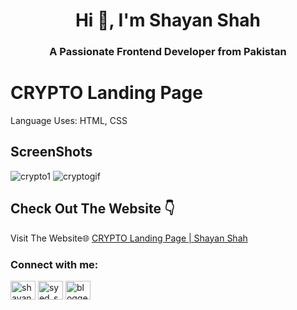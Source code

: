 <h1 align="center">Hi 👋, I'm Shayan Shah</h1>
<h3 align="center">A Passionate Frontend Developer from Pakistan</h3>


# CRYPTO Landing Page
Language Uses: HTML, CSS
## ScreenShots
![crypto1](https://github.com/user-attachments/assets/4e984aa8-800b-45c2-9848-a962bd34f9c4)
![cryptogif](https://github.com/user-attachments/assets/fc4488d8-ada0-44f8-9be2-aee708e895ad)






## Check Out The Website 👇

Visit The Website🌐 [CRYPTO Landing Page | Shayan Shah ](#)

<h3 align="left">Connect with me:</h3>
<p align="left">
<a href="https://linkedin.com/in/shayan-shah-b31439296" target="blank"><img align="center" src="https://raw.githubusercontent.com/rahuldkjain/github-profile-readme-generator/master/src/images/icons/Social/linked-in-alt.svg" alt="shayan-shah-b31439296" height="30" width="40" /></a>
<a href="https://instagram.com/syed_shanie" target="blank"><img align="center" src="https://raw.githubusercontent.com/rahuldkjain/github-profile-readme-generator/master/src/images/icons/Social/instagram.svg" alt="syed_shanie" height="30" width="40" /></a>
<a href="https://www.youtube.com/@shayanshahdev" target="blank"><img align="center" src="https://raw.githubusercontent.com/rahuldkjain/github-profile-readme-generator/master/src/images/icons/Social/youtube.svg" alt="bloggeravenue2691" height="30" width="40" /></a>
</p>

